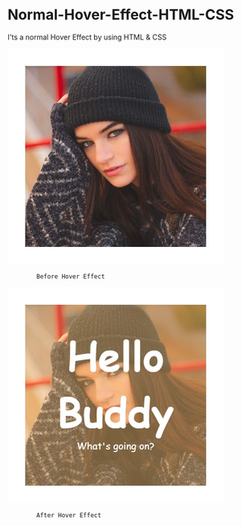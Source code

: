 # Normal-Hover-Effect-HTML-CSS
 I'ts a normal Hover Effect by using HTML & CSS
 
 
![Before Hover Effect](./Final%20Looks/Before%20Hover%20Effect.jpg)

            Before Hover Effect

 ![It's The Final Looks after hovering](./Final%20Looks/Hover%20Effect.jpg)

            After Hover Effect